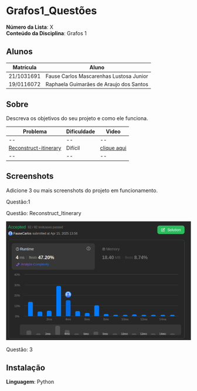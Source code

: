 # Grafos1_Questões

**Número da Lista**: X<br>
**Conteúdo da Disciplina**: Grafos 1<br>

## Alunos
|Matrícula | Aluno |
| -- | -- |
| 21/1031691  |  Fause Carlos Mascarenhas Lustosa Junior |
| 19/0116072  |  Raphaela Guimarães de Araujo dos Santos |

## Sobre 
Descreva os objetivos do seu projeto e como ele funciona. 

|Problema | Dificuldade |Vìdeo |
| -- | -- |-- |
| -- |  -- |-- |
| [Reconstruct-itinerary](https://leetcode.com/problems/reconstruct-itinerary/description/) |  Difícil|[clique aqui](https://youtu.be/mZfcu6n0Yh4) |
| --  |  -- |-- |

## Screenshots
Adicione 3 ou mais screenshots do projeto em funcionamento.

Questão:1


Questão: Reconstruct_Itinerary
<div align="center">
    <img src="/Reconstruct_itinerary/Reconstruct_itinerary.png" alt="Reconstrindo Intinerário Screenshot" width="600">
</div>


Questão: 3

## Instalação 
**Linguagem**: Python<br>




